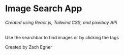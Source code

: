 # Image Search App
###### Created using React.js, Tailwind CSS, and pixelbay API

Use the searchbar to find images or by clicking the tags

Created by Zach Egner